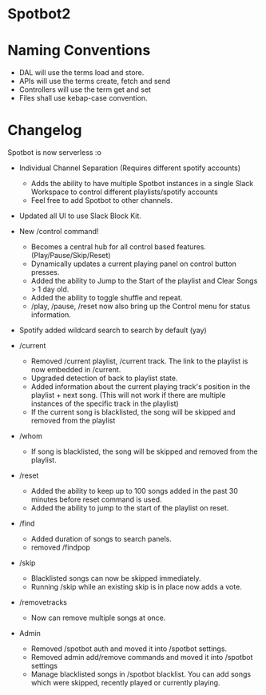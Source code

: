 # Spotbot2

# Naming Conventions
- DAL will use the terms load and store.
- APIs will use the terms create, fetch and send
- Controllers will use the term get and set
- Files shall use kebap-case convention.

# Changelog

Spotbot is now serverless :o 

- Individual Channel Separation (Requires different spotify accounts)
  - Adds the ability to have multiple Spotbot instances in a single Slack Workspace to control different playlists/spotify accounts
  - Feel free to add Spotbot to other channels.

- Updated all UI to use Slack Block Kit.

- New /control command!
  - Becomes a central hub for all control based features. (Play/Pause/Skip/Reset)
  - Dynamically updates a current playing panel on control button presses.
  - Added the ability to Jump to the Start of the playlist and Clear Songs > 1 day old.
  - Added the ability to toggle shuffle and repeat.
  - /play, /pause, /reset now also bring up the Control menu for status information.

- Spotify added wildcard search to search by default (yay)

- /current
  - Removed /current playlist, /current track. The link to the playlist is now embedded in /current.
  - Upgraded detection of back to playlist state.
  - Added information about the current playing track's position in the playlist + next song. (This will not work if there are multiple instances of the specific track in the playlist)
  - If the current song is blacklisted, the song will be skipped and removed from the playlist

- /whom
  - If song is blacklisted, the song will be skipped and removed from the playlist.

- /reset
  - Added the ability to keep up to 100 songs added in the past 30 minutes before reset command is used.
  - Added the ability to jump to the start of the playlist on reset.

- /find
  - Added duration of songs to search panels.
  - removed /findpop

- /skip
  - Blacklisted songs can now be skipped immediately.
  - Running /skip while an existing skip is in place now adds a vote.

- /removetracks
  - Now can remove multiple songs at once.

- Admin
  - Removed /spotbot auth and moved it into /spotbot settings.
  - Removed admin add/remove commands and moved it into /spotbot settings
  - Manage blacklisted songs in /spotbot blacklist. You can add songs which were skipped, recently played or currently playing.


